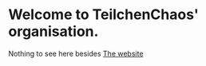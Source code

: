# Welcome to TeilchenChaos' organisation.

Nothing to see here besides [The website](https://teilchenchaos.com)

